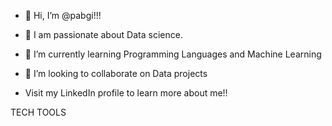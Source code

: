 - 👋 Hi, I’m @pabgi!!!
  
- 👀 I am passionate about Data science.
- 🌱 I’m currently learning Programming Languages and Machine Learning
- 💞️ I’m looking to collaborate on Data projects
- Visit my LinkedIn profile to learn more about me!!



TECH TOOLS

<!---
pabgi/pabgi is a ✨ special ✨ repository because its `README.md` (this file) appears on your GitHub profile.
You can click the Preview link to take a look at your changes.
--->
